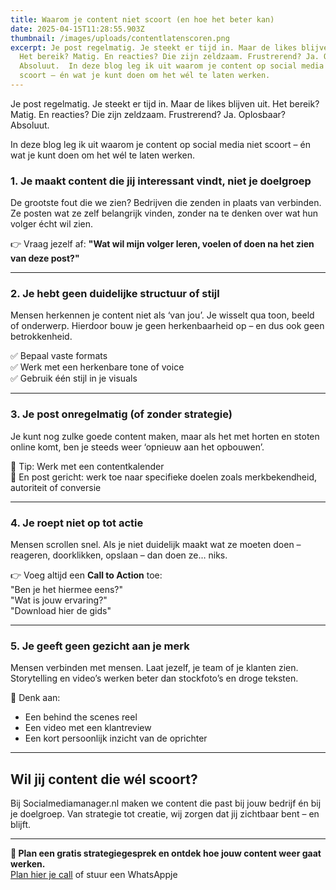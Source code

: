 ```yaml
---
title: Waarom je content niet scoort (en hoe het beter kan)
date: 2025-04-15T11:28:55.903Z
thumbnail: /images/uploads/contentlatenscoren.png
excerpt: Je post regelmatig. Je steekt er tijd in. Maar de likes blijven uit.
  Het bereik? Matig. En reacties? Die zijn zeldzaam. Frustrerend? Ja. Oplosbaar?
  Absoluut.  In deze blog leg ik uit waarom je content op social media niet
  scoort – én wat je kunt doen om het wél te laten werken.
---
```

Je post regelmatig. Je steekt er tijd in. Maar de likes blijven uit. Het bereik? Matig. En reacties? Die zijn zeldzaam. Frustrerend? Ja. Oplosbaar? Absoluut.

In deze blog leg ik uit waarom je content op social media niet scoort – én wat je kunt doen om het wél te laten werken.

### 1. Je maakt content die jij interessant vindt, niet je doelgroep

De grootste fout die we zien? Bedrijven die zenden in plaats van verbinden. Ze posten wat ze zelf belangrijk vinden, zonder na te denken over wat hun volger écht wil zien.

👉 Vraag jezelf af: **"Wat wil mijn volger leren, voelen of doen na het zien van deze post?"**

- - -

### 2. Je hebt geen duidelijke structuur of stijl

Mensen herkennen je content niet als ‘van jou’. Je wisselt qua toon, beeld of onderwerp. Hierdoor bouw je geen herkenbaarheid op – en dus ook geen betrokkenheid.

✅ Bepaal vaste formats\
✅ Werk met een herkenbare tone of voice\
✅ Gebruik één stijl in je visuals

- - -

### 3. Je post onregelmatig (of zonder strategie)

Je kunt nog zulke goede content maken, maar als het met horten en stoten online komt, ben je steeds weer ‘opnieuw aan het opbouwen’.

📅 Tip: Werk met een contentkalender\
🎯 En post gericht: werk toe naar specifieke doelen zoals merkbekendheid, autoriteit of conversie

- - -

### 4. Je roept niet op tot actie

Mensen scrollen snel. Als je niet duidelijk maakt wat ze moeten doen – reageren, doorklikken, opslaan – dan doen ze… niks.

👉 Voeg altijd een **Call to Action** toe:\
"Ben je het hiermee eens?"\
"Wat is jouw ervaring?"\
"Download hier de gids"

- - -

### 5. Je geeft geen gezicht aan je merk

Mensen verbinden met mensen. Laat jezelf, je team of je klanten zien. Storytelling en video’s werken beter dan stockfoto’s en droge teksten.

🎥 Denk aan:

* Een behind the scenes reel
* Een video met een klantreview
* Een kort persoonlijk inzicht van de oprichter

- - -

## Wil jij content die wél scoort?

Bij Socialmediamanager.nl maken we content die past bij jouw bedrijf én bij je doelgroep. Van strategie tot creatie, wij zorgen dat jij zichtbaar bent – en blijft.

- - -

**📲 Plan een gratis strategiegesprek en ontdek hoe jouw content weer gaat werken.**\
[Plan hier je call](socialmediamanager.nl/contact) of stuur een WhatsAppje